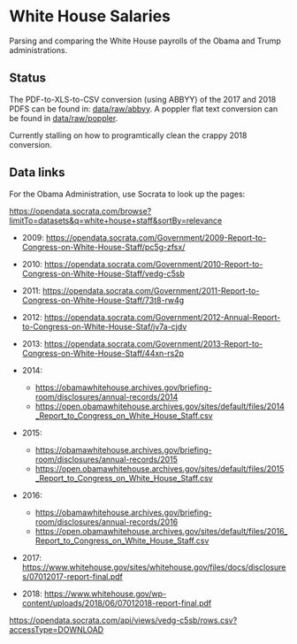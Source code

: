 White House Salaries
==============================

Parsing and comparing the White House payrolls of the Obama and Trump administrations.

## Status

The PDF-to-XLS-to-CSV conversion (using ABBYY) of the 2017 and 2018 PDFS can be found in: [data/raw/abbyy](data/raw/abbyy). A poppler flat text conversion can be found in [data/raw/poppler](data/raw/poppler).

Currently stalling on how to programtically clean the crappy 2018 conversion.



## Data links

For the Obama Administration, use Socrata to look up the pages:

https://opendata.socrata.com/browse?limitTo=datasets&q=white+house+staff&sortBy=relevance


- 2009: https://opendata.socrata.com/Government/2009-Report-to-Congress-on-White-House-Staff/pc5g-zfsx/
- 2010: https://opendata.socrata.com/Government/2010-Report-to-Congress-on-White-House-Staff/vedg-c5sb
- 2011: https://opendata.socrata.com/Government/2011-Report-to-Congress-on-White-House-Staff/73t8-rw4g
- 2012: https://opendata.socrata.com/Government/2012-Annual-Report-to-Congress-on-White-House-Staf/jv7a-cjdv
- 2013: https://opendata.socrata.com/Government/2013-Report-to-Congress-on-White-House-Staff/44xn-rs2p
- 2014: 
    - https://obamawhitehouse.archives.gov/briefing-room/disclosures/annual-records/2014
    - https://open.obamawhitehouse.archives.gov/sites/default/files/2014_Report_to_Congress_on_White_House_Staff.csv

- 2015: 
    - https://obamawhitehouse.archives.gov/briefing-room/disclosures/annual-records/2015
    - https://open.obamawhitehouse.archives.gov/sites/default/files/2015_Report_to_Congress_on_White_House_Staff.csv

- 2016:
    - https://obamawhitehouse.archives.gov/briefing-room/disclosures/annual-records/2016
    - https://open.obamawhitehouse.archives.gov/sites/default/files/2016_Report_to_Congress_on_White_House_Staff.csv


- 2017: https://www.whitehouse.gov/sites/whitehouse.gov/files/docs/disclosures/07012017-report-final.pdf
- 2018: https://www.whitehouse.gov/wp-content/uploads/2018/06/07012018-report-final.pdf

https://opendata.socrata.com/api/views/vedg-c5sb/rows.csv?accessType=DOWNLOAD
